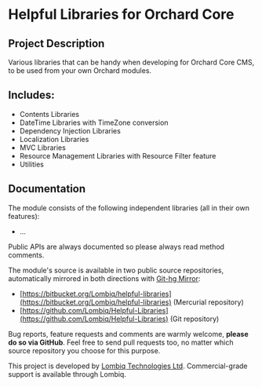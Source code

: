 # Helpful Libraries for Orchard Core



## Project Description

Various libraries that can be handy when developing for Orchard Core CMS, to be used from your own Orchard modules.


## Includes:

- Contents Libraries
- DateTime Libraries with TimeZone conversion
- Dependency Injection Libraries
- Localization Libraries
- MVC Libraries
- Resource Management Libraries with Resource Filter feature
- Utilities


## Documentation

The module consists of the following independent libraries (all in their own features):

- ...

Public APIs are always documented so please always read method comments.

The module's source is available in two public source repositories, automatically mirrored in both directions with [Git-hg Mirror](https://githgmirror.com):

- [https://bitbucket.org/Lombiq/helpful-libraries](https://bitbucket.org/Lombiq/helpful-libraries) (Mercurial repository)
- [https://github.com/Lombiq/Helpful-Libraries](https://github.com/Lombiq/Helpful-Libraries) (Git repository)

Bug reports, feature requests and comments are warmly welcome, **please do so via GitHub**. Feel free to send pull requests too, no matter which source repository you choose for this purpose.

This project is developed by [Lombiq Technologies Ltd](https://lombiq.com/). Commercial-grade support is available through Lombiq.